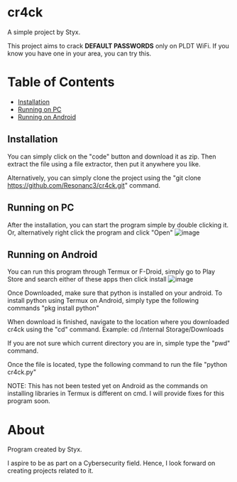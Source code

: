 # cr4ck
A simple project by Styx.

This project aims to crack __DEFAULT PASSWORDS__ only on PLDT WiFi. If you know you have one in your area, you can try this.

# Table of Contents

- [Installation](#installation)
- [Running on PC](#running-on-pc)
- [Running on Android](#running-on-android)

## Installation
You can simply click on the "code" button and download it as zip. Then extract the file using a file extractor, then put it anywhere you like.

Alternatively, you can simply clone the project using the "git clone https://github.com/Resonanc3/cr4ck.git" command.

## Running on PC

After the installation, you can start the program simple by double clicking it. Or, alternatively right click the program and click "Open"
![image](https://user-images.githubusercontent.com/79844632/219642012-0e5e9df8-e04d-4548-a55f-f84ffc38902b.png)

## Running on Android

You can run this program through Termux or F-Droid, simply go to Play Store and search either of these apps then click install
![image](https://user-images.githubusercontent.com/79844632/219643150-6959b4ec-0291-4869-b535-2cfd704ead9b.png)

Once Downloaded, make sure that python is installed on your android. To install python using Termux on Android, simply type the following commands "pkg install python"

When download is finished, navigate to the location where you downloaded cr4ck using the "cd" command.
Example: cd /Internal Storage/Downloads

If you are not sure which current directory you are in, simple type the "pwd" command.

Once the file is located, type the following command to run the file "python cr4ck.py"

NOTE: This has not been tested yet on Android as the commands on installing libraries in Termux is different on cmd. I will provide fixes for this program soon.

# About

Program created by Styx.

I aspire to be as part on a Cybersecurity field. Hence, I look forward on creating projects related to it.
